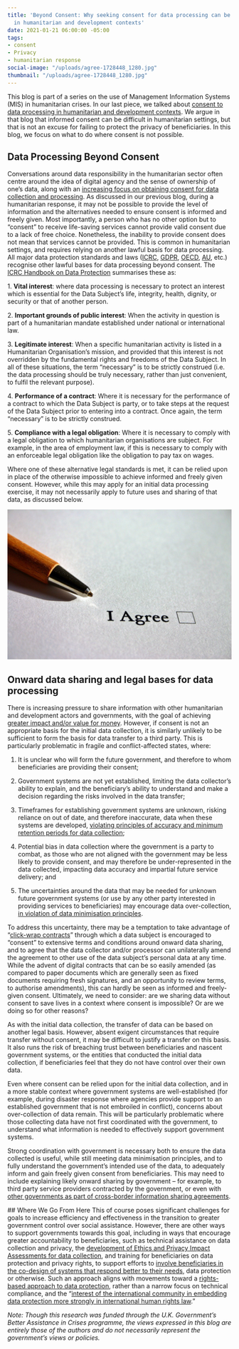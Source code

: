 ```yaml
---
title: 'Beyond Consent: Why seeking consent for data processing can be problematic
  in humanitarian and development contexts'
date: 2021-01-21 06:00:00 -05:00
tags:
- consent
- Privacy
- humanitarian response
social-image: "/uploads/agree-1728448_1280.jpg"
thumbnail: "/uploads/agree-1728448_1280.jpg"
---
```


This blog is part of a series on the use of Management Information Systems (MIS) in humanitarian crises. In our last piece, we talked about [consent to data processing in humanitarian and development contexts](https://dai-global-digital.com/consent-to-data-processing-in-humanitarian-and-development-contexts-part-one.html). We argue in that blog that informed consent can be difficult in humanitarian settings, but that is not an excuse for failing to protect the privacy of beneficiaries. In this blog, we focus on what to do where consent is not possible.

<!--more-->

## Data Processing Beyond Consent

Conversations around data responsibility in the humanitarian sector often centre around the idea of digital agency and the sense of ownership of one’s data, along with an [increasing focus on obtaining consent for data collection and processing](https://www.odi.org/sites/odi.org.uk/files/resource-documents/digital_divide_lit_review_web_0.pdf). As discussed in our previous blog, during a humanitarian response, it may not be possible to provide the level of information and the alternatives needed to ensure consent is informed and freely given. Most importantly, a person who has no other option but to “consent” to receive life-saving services cannot provide valid consent due to a lack of free choice. Nonetheless, the inability to provide consent does not mean that services cannot be provided. This is common in humanitarian settings, and requires relying on another lawful basis for data processing. All major data protection standards and laws ([ICRC](https://www.icrc.org/en/data-protection-humanitarian-action-handbook), [GDPR](https://gdpr-info.eu/), [OECD](http://www.oecd.org/digital/ieconomy/privacy-guidelines.htm), [AU](https://au.int/en/treaties/african-union-convention-cyber-security-and-personal-data-protection), etc.) recognise other lawful bases for data processing beyond consent. The [ICRC Handbook on Data Protection](https://www.icrc.org/en/data-protection-humanitarian-action-handbook) summarises these as:

1\. **Vital interest**: where data processing is necessary to protect an interest which is essential for the Data Subject’s life, integrity, health, dignity, or security or that of another person.

2\. **Important grounds of public interest**: When the activity in question is part of a humanitarian mandate established under national or international law.

3\. **Legitimate interest**: When a specific humanitarian activity is listed in a Humanitarian Organisation’s mission, and provided that this interest is not overridden by the fundamental rights and freedoms of the Data Subject. In all of these situations, the term “necessary” is to be strictly construed (i.e. the data processing should be truly necessary, rather than just convenient, to fulfil the relevant purpose).

4\. **Performance of a contract**: Where it is necessary for the performance of a contract to which the Data Subject is party, or to take steps at the request of the Data Subject prior to entering into a contract. Once again, the term “necessary” is to be strictly construed.

5\. **Compliance with a legal obligation**: Where it is necessary to comply with a legal obligation to which humanitarian organisations are subject. For example, in the area of employment law, if this is necessary to comply with an enforceable legal obligation like the obligation to pay tax on wages.

Where one of these alternative legal standards is met, it can be relied upon in place of the otherwise impossible to achieve informed and freely given consent. However, while this may apply for an initial data processing exercise, it may not necessarily apply to future uses and sharing of that data, as discussed below.

![agree-1728448_1280.jpg](/uploads/agree-1728448_1280.jpg)

## Onward data sharing and legal bases for data processing

There is increasing pressure to share information with other humanitarian and development actors and governments, with the goal of achieving [greater impact and/or value for money](https://dai-global-digital.com/consent-to-data-processing-in-humanitarian-and-development-contexts-part-one.html). However, if consent is not an appropriate basis for the initial data collection, it is similarly unlikely to be sufficient to form the basis for data transfer to a third party. This is particularly problematic in fragile and conflict-affected states, where:

1. It is unclear who will form the future government, and therefore to whom beneficiaries are providing their consent;

2. Government systems are not yet established, limiting the data collector’s ability to explain, and the beneficiary’s ability to understand and make a decision regarding the risks involved in the data transfer;

3. Timeframes for establishing government systems are unknown, risking reliance on out of date, and therefore inaccurate, data when these systems are developed, [violating principles of accuracy and minimum retention periods for data collection](https://www.researchgate.net/profile/Magdalena_Sepulveda/publication/325909014_Is_biometric_technology_in_social_protection_programmes_illegal_or_arbitrary_An_analysis_of_privacy_and_data_protection/links/5b2c1583a6fdcc8506bc723e/Is-biometric-technology-in-social-protection-programmes-illegal-or-arbitrary-An-analysis-of-privacy-and-data-protection.pdf);

4. Potential bias in data collection where the government is a party to combat, as those who are not aligned with the government may be less likely to provide consent, and may therefore be under-represented in the data collected, impacting data accuracy and impartial future service delivery; and

5. The uncertainties around the data that may be needed for unknown future government systems (or use by any other party interested in providing services to beneficiaries) may encourage data over-collection, [in violation of data minimisation principles](https://www.researchgate.net/profile/Magdalena_Sepulveda/publication/325909014_Is_biometric_technology_in_social_protection_programmes_illegal_or_arbitrary_An_analysis_of_privacy_and_data_protection/links/5b2c1583a6fdcc8506bc723e/Is-biometric-technology-in-social-protection-programmes-illegal-or-arbitrary-An-analysis-of-privacy-and-data-protection.pdf).

To address this uncertainty, there may be a temptation to take advantage of “[click-wrap contracts](https://shoshanazuboff.com/book/about/)” through which a data subject is encouraged to “consent” to extensive terms and conditions around onward data sharing, and to agree that the data collector and/or processor can unilaterally amend the agreement to other use of the data subject’s personal data at any time. While the advent of digital contracts that can be so easily amended (as compared to paper documents which are generally seen as fixed documents requiring fresh signatures, and an opportunity to review terms, to authorise amendments), this can hardly be seen as informed and freely-given consent. Ultimately, we need to consider: are we sharing data without consent to save lives in a context where consent is impossible? Or are we doing so for other reasons?

As with the initial data collection, the transfer of data can be based on another legal basis. However, absent exigent circumstances that require transfer without consent, it may be difficult to justify a transfer on this basis. It also runs the risk of breaching trust between beneficiaries and nascent government systems, or the entities that conducted the initial data collection, if beneficiaries feel that they do not have control over their own data.

Even where consent can be relied upon for the initial data collection, and in a more stable context where government systems are well-established (for example, during disaster response where agencies provide support to an established government that is not embroiled in conflict), concerns about over-collection of data remain. This will be particularly problematic where those collecting data have not first coordinated with the government, to understand what information is needed to effectively support government systems.

Strong coordination with government is necessary both to ensure the data collected is useful, while still meeting data minimisation principles, and to fully understand the government’s intended use of the data, to adequately inform and gain freely given consent from beneficiaries. This may need to include explaining likely onward sharing by government – for example, to third party service providers contracted by the government, or even with [other governments as part of cross-border information sharing agreements](https://www.internetsociety.org/wp-content/uploads/2018/05/AUCPrivacyGuidelines_2018508_EN.pdf).

\## Where We Go From Here
This of course poses significant challenges for goals to increase efficiency and effectiveness in the transition to greater government control over social assistance. However, there are other ways to support governments towards this goal, including in ways that encourage greater accountability to beneficiaries, such as technical assistance on data collection and privacy, the [development of Ethics and Privacy Impact Assessments for data collection](https://link.springer.com/article/10.1007/s10676-019-09501-6), and training for beneficiaries on data protection and privacy rights, to support efforts to [involve beneficiaries in the co-design of systems that respond better to their needs](https://undocs.org/pdf?symbol=en/A/74/493), data protection or otherwise. Such an approach aligns with movements toward a [rights-based approach to data protection](https://privacyinternational.org/news-analysis/3363/syri-case-landmark-ruling-benefits-claimants-around-world), rather than a narrow focus on technical compliance, and the “[interest of the international community in embedding data protection more strongly in international human rights law](https://brill.com/view/journals/iolr/16/1/article-p158_158.xml).”

*Note: Though this research was funded through the U.K. Government’s Better Assistance in Crises programme, the views expressed in this blog are entirely those of the authors and do not necessarily represent the government’s views or policies.*